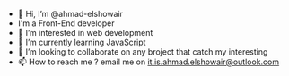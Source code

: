 - 👋 Hi, I’m @ahmad-elshowair
- I'm a Front-End developer
- 👀 I’m interested in web development
- 🌱 I’m currently learning JavaScript
- 💞️ I’m looking to collaborate on any broject that catch my interesting 
- 📫 How to reach me ? email me on it.is.ahmad.elshowair@outlook.com

<!---
ahmad-elshowair/ahmad-elshowair is a ✨ special ✨ repository because its `README.md` (this file) appears on your GitHub profile.
You can click the Preview link to take a look at your changes.
--->
